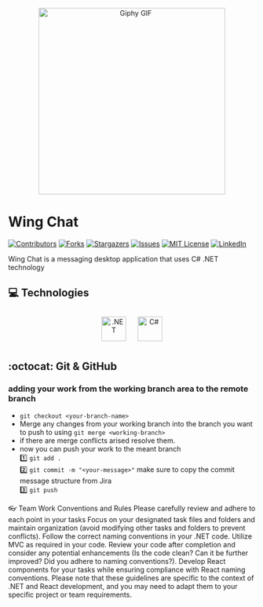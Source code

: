 <p align="center">
  <img src="https://media.giphy.com/media/h2NRnIIEw6tv9emZSc/giphy.gif" width="380" height="380" alt="Giphy GIF">
</p>

# Wing Chat

[![Contributors][contributors-shield]][contributors-url]
[![Forks][forks-shield]][forks-url]
[![Stargazers][stars-shield]][stars-url]
[![Issues][issues-shield]][issues-url]
[![MIT License][license-shield]][license-url]
[![LinkedIn][linkedin-shield]][linkedin-url]

[contributors-shield]: https://img.shields.io/github/contributors/othneildrew/Best-README-Template.svg?style=for-the-badge
[contributors-url]: https://github.com/Nancy4Hany/WorkBridge/graphs/contributors
[forks-shield]: https://img.shields.io/github/forks/othneildrew/Best-README-Template.svg?style=for-the-badge
[forks-url]: https://github.com/Nancy4Hany/WorkBridge/network/members
[stars-shield]: https://img.shields.io/github/stars/othneildrew/Best-README-Template.svg?style=for-the-badge
[stars-url]: https://github.com/Nancy4Hany/WorkBridge/stargazers
[issues-shield]: https://img.shields.io/github/issues/othneildrew/Best-README-Template.svg?style=for-the-badge
[issues-url]: https://github.com/Nancy4Hany/WorkBridge/issues
[license-shield]: https://img.shields.io/github/license/othneildrew/Best-README-Template.svg?style=for-the-badge
[license-url]: https://github.com/Nancy4Hany/WorkBridge/master/LICENSE.txt
[linkedin-shield]: https://img.shields.io/badge/-LinkedIn-black.svg?style=for-the-badge&logo=linkedin&colorB=555
[linkedin-url]: https://www.linkedin.com/in/nancyhany/


Wing Chat is a messaging desktop application that uses C# .NET technology

 ## :computer: Technologies
<div align="center"> 

<img style="margin: 10px" src="https://encrypted-tbn0.gstatic.com/images?q=tbn:ANd9GcTjd5ZkLj0XJdCsJxhI-tz9sKo0gWPjJpe4IxsdKnNlj3GjgYVAODiKxVlVRYHIY9BNTTY&usqp=CAU" alt=".NET" height="50" /> 
<img style="margin: 10px" src="https://profilinator.rishav.dev/skills-assets/csharp-original.svg" alt="C#" height="50" /> 

</div>  


 ## :octocat: Git & GitHub 
### adding your work from the working branch area to the remote branch 
- `git checkout <your-branch-name>` <br> 
- Merge any changes from your working branch into the branch you want to push to using `git merge <working-branch>` <br> 
- if there are merge conflicts arised resolve them. <br>
- now you can push your work to the meant branch <br>
:one: `git add .`<br>
:two: `git commit -m "<your-message>"` make sure to copy the commit message structure from Jira <br>
:three: `git push` <br>


:eyeglasses: Team Work
Conventions and Rules
Please carefully review and adhere to each point in your tasks
Focus on your designated task files and folders and maintain organization (avoid modifying other tasks and folders to prevent conflicts).
Follow the correct naming conventions in your .NET code.
Utilize MVC as required in your code.
Review your code after completion and consider any potential enhancements (Is the code clean? Can it be further improved? Did you adhere to naming conventions?).
Develop React components for your tasks while ensuring compliance with React naming conventions.
Please note that these guidelines are specific to the context of .NET and React development, and you may need to adapt them to your specific project or team requirements.


<!-- This project is licensed under the MIT License - see the LICENSE file for details. -->

